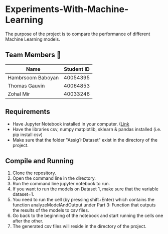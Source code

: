 # Experiments-With-Machine-Learning
The purpose of the project is to compare the performance of different Machine Learning models.

## Team Members 👥
| Name          | Student ID    |
| ------------- |:-------------:|
|  Hambrsoom Baboyan | 40054395 |
|  Thomas Gauvin     | 40064853 |
|  Zohal Mir         | 40033246 |

## Requirements
- Have Jupyter Notebook installed in your computer. ([Link](https://jupyter.org/install)
- Have the libraries csv, numpy matplotlib, sklearn & pandas installed (i.e. pip install csv)
- Make sure that the folder "Assig1-Dataset" exist in the directory of the project.

## Compile and Running
1. Clone the repository.
2. Open the command line in the directory.
3. Run the command line jupyter notebook to run.
4. If you want to run the models on Dataset 1, make sure that the variable dataset=1. 
5. You need to run the cell (by pressing shift+Enter) which contains the function analyzeModelAndOutput under Part 3: Function that outputs the results of the models to csv files.
6. Go back to the beginning of the notebook and start running the cells one after the other. 
7. The generated csv files will reside in the directory of the project. 

